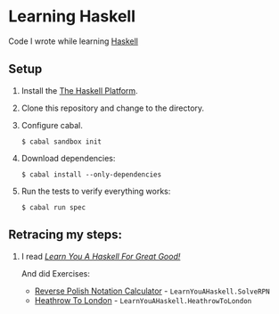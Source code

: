 # Learning Haskell

Code I wrote while learning [Haskell](http://www.haskell.org/)

## Setup

1. Install the [The Haskell Platform](https://www.haskell.org/platform/).
2. Clone this repository and change to the directory.
3. Configure cabal.

    `$ cabal sandbox init`

4. Download dependencies:

    `$ cabal install --only-dependencies`

5. Run the tests to verify everything works:

    `$ cabal run spec`

## Retracing my steps:

1. I read [*Learn You A Haskell For Great Good!*](http://learnyouahaskell.com/)

    And did Exercises:

    * [Reverse Polish Notation Calculator](http://learnyouahaskell.com/functionally-solving-problems#reverse-polish-notation-calculator) - `LearnYouAHaskell.SolveRPN`
    * [Heathrow To London](http://learnyouahaskell.com/functionally-solving-problems#heathrow-to-london) - `LearnYouAHaskell.HeathrowToLondon`

